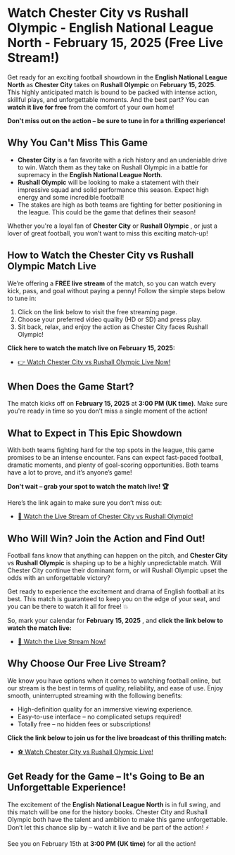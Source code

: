 # Watch Chester City vs Rushall Olympic - English National League North - February 15, 2025 (Free Live Stream!)

Get ready for an exciting football showdown in the **English National League North** as **Chester City** takes on **Rushall Olympic** on **February 15, 2025**. This highly anticipated match is bound to be packed with intense action, skillful plays, and unforgettable moments. And the best part? You can **watch it live for free** from the comfort of your own home!

**Don't miss out on the action – be sure to tune in for a thrilling experience!**

## Why You Can't Miss This Game

- **Chester City** is a fan favorite with a rich history and an undeniable drive to win. Watch them as they take on Rushall Olympic in a battle for supremacy in the **English National League North**.
- **Rushall Olympic** will be looking to make a statement with their impressive squad and solid performance this season. Expect high energy and some incredible football!
- The stakes are high as both teams are fighting for better positioning in the league. This could be the game that defines their season!

Whether you're a loyal fan of **Chester City** or **Rushall Olympic** , or just a lover of great football, you won’t want to miss this exciting match-up!

## How to Watch the Chester City vs Rushall Olympic Match Live

We’re offering a **FREE live stream** of the match, so you can watch every kick, pass, and goal without paying a penny! Follow the simple steps below to tune in:

1. Click on the link below to visit the free streaming page.
2. Choose your preferred video quality (HD or SD) and press play.
3. Sit back, relax, and enjoy the action as Chester City faces Rushall Olympic!

**Click here to watch the match live on February 15, 2025:**

- [👉 Watch Chester City vs Rushall Olympic Live Now!](https://tinyurl.com/livestreamfreeo?st=Chester+City+vs+Rushall+Olympic&si=ghc)

## When Does the Game Start?

The match kicks off on **February 15, 2025** at **3:00 PM (UK time)**. Make sure you're ready in time so you don’t miss a single moment of the action!

## What to Expect in This Epic Showdown

With both teams fighting hard for the top spots in the league, this game promises to be an intense encounter. Fans can expect fast-paced football, dramatic moments, and plenty of goal-scoring opportunities. Both teams have a lot to prove, and it’s anyone’s game!

**Don't wait – grab your spot to watch the match live! 🏆**

Here’s the link again to make sure you don’t miss out:

- [🎥 Watch the Live Stream of Chester City vs Rushall Olympic!](https://tinyurl.com/livestreamfreeo?st=Chester+City+vs+Rushall+Olympic&si=ghc)

## Who Will Win? Join the Action and Find Out!

Football fans know that anything can happen on the pitch, and **Chester City** vs **Rushall Olympic** is shaping up to be a highly unpredictable match. Will Chester City continue their dominant form, or will Rushall Olympic upset the odds with an unforgettable victory?

Get ready to experience the excitement and drama of English football at its best. This match is guaranteed to keep you on the edge of your seat, and you can be there to watch it all for free! 💥

So, mark your calendar for **February 15, 2025** , and **click the link below to watch the match live:**

- [🚀 Watch the Live Stream Now!](https://tinyurl.com/livestreamfreeo?st=Chester+City+vs+Rushall+Olympic&si=ghc)

## Why Choose Our Free Live Stream?

We know you have options when it comes to watching football online, but our stream is the best in terms of quality, reliability, and ease of use. Enjoy smooth, uninterrupted streaming with the following benefits:

- High-definition quality for an immersive viewing experience.
- Easy-to-use interface – no complicated setups required!
- Totally free – no hidden fees or subscriptions!

**Click the link below to join us for the live broadcast of this thrilling match:**

- [⚽ Watch Chester City vs Rushall Olympic Live!](https://tinyurl.com/livestreamfreeo?st=Chester+City+vs+Rushall+Olympic&si=ghc)

## Get Ready for the Game – It's Going to Be an Unforgettable Experience!

The excitement of the **English National League North** is in full swing, and this match will be one for the history books. Chester City and Rushall Olympic both have the talent and ambition to make this game unforgettable. Don’t let this chance slip by – watch it live and be part of the action! ⚡

See you on February 15th at **3:00 PM (UK time)** for all the action!
